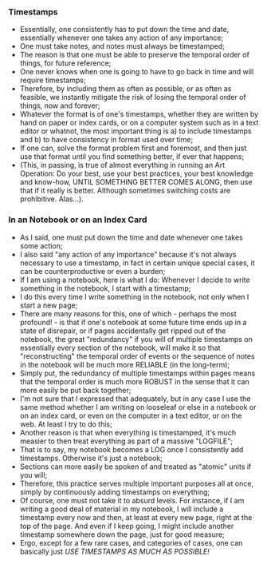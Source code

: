 ### Timestamps
* Essentially, one consistently has to put down the time and date, essentially whenever one takes any action of any importance;
* One must take notes, and notes must always be timestamped;
* The reason is that one must be able to preserve the temporal order of things, for future reference;
* One never knows when one is going to have to go back in time and will require timestamps;
* Therefore, by including them as often as possible, or as often as feasible, we instantly mitigate the risk of losing the temporal order of things, now and forever;
* Whatever the format is of one's timestamps, whether they are written by hand on paper or index cards, or on a computer system such as in a text editor or whatnot, the most important thing is a) to include timestamps and b) to have consistency in format used over time;
* If one can, solve the format problem first and foremost, and then just use that format until you find something better, if ever that happens;
* (This, in passing, is true of almost everything in running an Art Operation: Do your best, use your best practices, your best knowledge and know-how, UNTIL SOMETHING BETTER COMES ALONG, then use that if it really is better. Although sometimes switching costs are prohibitive. Alas...).

### In an Notebook or on an Index Card
* As I said, one must put down the time and date whenever one takes some action;
* I also said "any action of any importance" because it's not always necessary to use a timestamp, in fact in certain unique special cases, it can be counterproductive or even a burden;
* If I am using a notebook, here is what I do: Whenever I decide to write something in the notebook, I start with a timestamp;
* I do this every time I write something in the notebook, not only when I start a new page;
* There are many reasons for this, one of which - perhaps the most profound! - is that if one's notebook at some future time ends up in a state of disrepair, or if pages accidentally get ripped out of the notebook, the great "redundancy" if you will of multiple timestamps on essentially every section of the notebook, will make it so that "reconstructing" the temporal order of events or the sequence of notes in the notebook will be much more RELIABLE (in the long-term);
* Simply put, the redundancy of multiple timestamps within pages means that the temporal order is much more ROBUST in the sense that it can more easily be put back together;
* I'm not sure that I expressed that adequately, but in any case I use the same method whether I am writing on looseleaf or else in a notebook or on an index card, or even on the computer in a text editor, or on the web. At least I try to do this;
* Another reason is that when everything is timestamped, it's much measier to then treat everything as part of a massive "LOGFILE";
* That is to say, my notebook becomes a LOG once I consistently add timestamps. Otherwise it's just a notebook;
* Sections can more easily be spoken of and treated as "atomic" units if you will;
* Therefore, this practice serves multiple important purposes all at once, simply by continuously adding timestamps on everything;
* Of course, one must not take it to absurd levels. For instance, if I am writing a good deal of material in my notebook, I will include a timestamp every now and then, at least at every new page, right at the top of the page. And even if I keep going, I might include another timestamp somewhere down the page, just for good measure;
* Ergo, except for a few rare cases, and categories of cases, one can basically just *USE TIMESTAMPS AS MUCH AS POSSIBLE!*
